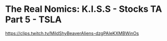 # The Real Nomics: K.I.S.S - Stocks TA Part 5 - TSLA
https://clips.twitch.tv/MildShyBeaverAliens-dzgPAIeKXMBWinOs
